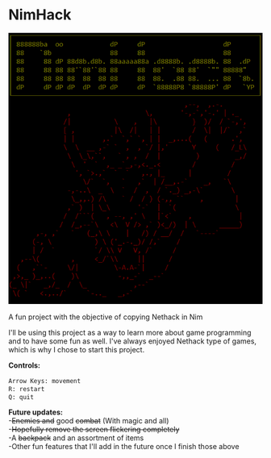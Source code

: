 # NimHack
![coverart.png](coverart.png)

A fun project with the objective of copying Nethack in Nim

I'll be using this project as a way to learn more about game programming and to have some fun as well. I've always enjoyed Nethack type of games, which is why I chose to start this project.

**Controls:**  
```
Arrow Keys: movement
R: restart  
Q: quit  
 ```
**Future updates:**  
-~~Enemies and~~ good ~~combat~~ (With magic and all)  
-~~Hopefully remove the screen flickering completely~~  
-A ~~backpack~~ and an assortment of items  
-Other fun features that I'll add in the future once I finish those above  
